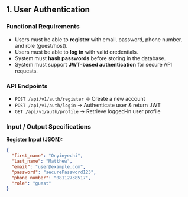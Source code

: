 ## 1. User Authentication

### Functional Requirements
- Users must be able to **register** with email, password, phone number, and role (guest/host).
- Users must be able to **log in** with valid credentials.
- System must **hash passwords** before storing in the database.
- System must support **JWT-based authentication** for secure API requests.

### API Endpoints
- `POST /api/v1/auth/register` → Create a new account
- `POST /api/v1/auth/login` → Authenticate user & return JWT
- `GET /api/v1/auth/profile` → Retrieve logged-in user profile

### Input / Output Specifications
**Register Input (JSON):**
```json
{
  "first_name": "Onyinyechi",
  "last_name": "Matthew",
  "email": "user@example.com",
  "password": "securePassword123",
  "phone_number": "08112738517",
  "role": "guest"
}

